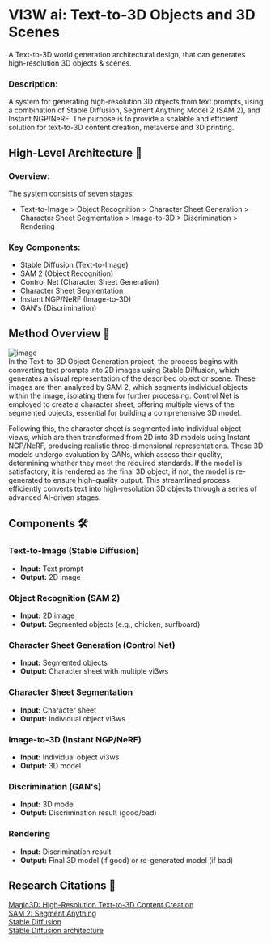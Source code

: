 # VI3W ai: Text-to-3D Objects and 3D Scenes
A Text-to-3D world generation architectural design, that can generates high-resolution 3D objects &amp; scenes.

### Description: 
A system for generating high-resolution 3D objects from text prompts, using a combination of Stable Diffusion, Segment Anything Model 2 (SAM 2), and Instant NGP/NeRF. The purpose is to provide a scalable and efficient solution for text-to-3D content creation, metaverse and 3D printing.

## High-Level Architecture 🚀

### Overview:
The system consists of seven stages:
* Text-to-Image > Object Recognition > Character Sheet Generation > Character Sheet Segmentation > Image-to-3D > Discrimination > Rendering

### Key Components:
* Stable Diffusion (Text-to-Image)
* SAM 2 (Object Recognition)
* Control Net (Character Sheet Generation)
* Character Sheet Segmentation
* Instant NGP/NeRF (Image-to-3D)
* GAN's (Discrimination)

## Method Overview 🧊
![image](https://github.com/user-attachments/assets/70edaf6f-fdd9-4609-bc93-2c8440d5be06)<br>
In the Text-to-3D Object Generation project, the process begins with converting text prompts into 2D images using Stable Diffusion, which generates a visual representation of the described object or scene. These images are then analyzed by SAM 2, which segments individual objects within the image, isolating them for further processing. Control Net is employed to create a character sheet, offering multiple views of the segmented objects, essential for building a comprehensive 3D model.

Following this, the character sheet is segmented into individual object views, which are then transformed from 2D into 3D models using Instant NGP/NeRF, producing realistic three-dimensional representations. These 3D models undergo evaluation by GANs, which assess their quality, determining whether they meet the required standards. If the model is satisfactory, it is rendered as the final 3D object; if not, the model is re-generated to ensure high-quality output. This streamlined process efficiently converts text into high-resolution 3D objects through a series of advanced AI-driven stages.

## Components 🛠️

### Text-to-Image (Stable Diffusion)
* **Input:** Text prompt
* **Output:** 2D image

### Object Recognition (SAM 2)
* **Input:** 2D image
* **Output:** Segmented objects (e.g., chicken, surfboard)

### Character Sheet Generation (Control Net)
* **Input:** Segmented objects
* **Output:** Character sheet with multiple vi3ws

### Character Sheet Segmentation
* **Input:** Character sheet
* **Output:** Individual object vi3ws

### Image-to-3D (Instant NGP/NeRF)
* **Input:** Individual object vi3ws
* **Output:** 3D model

### Discrimination (GAN's)
* **Input:** 3D model
* **Output:** Discrimination result (good/bad)

### Rendering
* **Input:** Discrimination result
* **Output:** Final 3D model (if good) or re-generated model (if bad)

## Research Citations 📝 
[Magic3D: High-Resolution Text-to-3D Content Creation](https://research.nvidia.com/labs/dir/magic3d/)<br>
[SAM 2: Segment Anything](https://github.com/facebookresearch/segment-anything-2)<br>
[Stable Diffusion](https://github.com/Stability-AI/stablediffusion)<br>
[Stable Diffusion architecture](https://jalammar.github.io/illustrated-stable-diffusion/)

